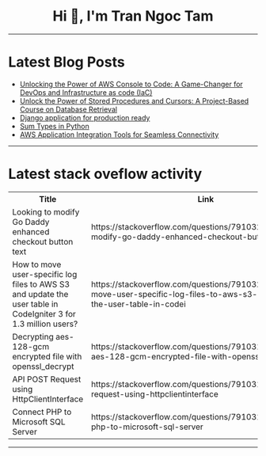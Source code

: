 <h1 align="center">Hi 👋, I'm Tran Ngoc Tam</h1>

---

# Latest Blog Posts 
<!-- BLOG-POST-LIST:START -->
- [Unlocking the Power of AWS Console to Code: A Game-Changer for DevOps and Infrastructure as code &lpar;IaC&rpar;](https://dev.to/aws-builders/unlocking-the-power-of-aws-console-to-code-a-game-changer-for-devops-and-infrastructure-as-code-iac-411l)
- [Unlock the Power of Stored Procedures and Cursors: A Project-Based Course on Database Retrieval](https://dev.to/labex/unlock-the-power-of-stored-procedures-and-cursors-a-project-based-course-on-database-retrieval-2coi)
- [Django application for production ready](https://dev.to/mrcaption49/django-application-for-production-ready-4doo)
- [Sum Types in Python](https://dev.to/wjlewis/sum-types-in-python-cdm)
- [AWS Application Integration Tools for Seamless Connectivity](https://dev.to/harman_diaz/aws-application-integration-tools-for-seamless-connectivity-17cj)
<!-- BLOG-POST-LIST:END -->

---

# Latest stack oveflow activity
<table>
  <tr><th>Title</th><th>Link</th></tr>
  <!-- STACKOVERFLOW:START --><tr><td>Looking to modify Go Daddy enhanced checkout button text</td><td>https://stackoverflow.com/questions/79103238/looking-to-modify-go-daddy-enhanced-checkout-button-text</td></tr><tr><td>How to move user-specific log files to AWS S3 and update the user table in CodeIgniter 3 for 1.3 million users?</td><td>https://stackoverflow.com/questions/79103201/how-to-move-user-specific-log-files-to-aws-s3-and-update-the-user-table-in-codei</td></tr><tr><td>Decrypting aes-128-gcm encrypted file with openssl_decrypt</td><td>https://stackoverflow.com/questions/79103190/decrypting-aes-128-gcm-encrypted-file-with-openssl-decrypt</td></tr><tr><td>API POST Request using HttpClientInterface</td><td>https://stackoverflow.com/questions/79103178/api-post-request-using-httpclientinterface</td></tr><tr><td>Connect PHP to Microsoft SQL Server</td><td>https://stackoverflow.com/questions/79103159/connect-php-to-microsoft-sql-server</td></tr><!-- STACKOVERFLOW:END -->
</table>

---


